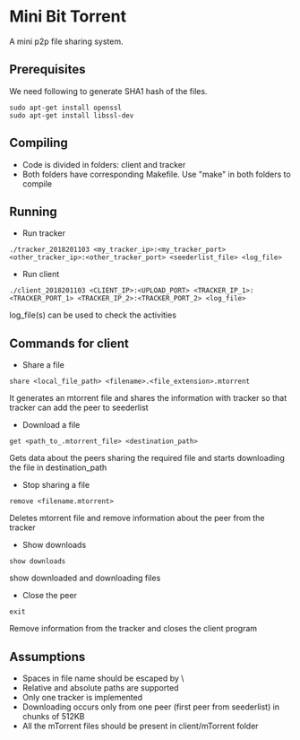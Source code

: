 # Mini Bit Torrent

A mini p2p file sharing system.

## Prerequisites
We need following to generate SHA1 hash of the files.
```
sudo apt-get install openssl
sudo apt-get install libssl-dev
```

## Compiling 
* Code is divided in folders: client and tracker
* Both folders have corresponding Makefile. Use "make" in both folders to compile

## Running
* Run tracker
```
./tracker_2018201103 <my_tracker_ip>:<my_tracker_port> <other_tracker_ip>:<other_tracker_port> <seederlist_file> <log_file>
```
* Run client
```
./client_2018201103 <CLIENT_IP>:<UPLOAD_PORT> <TRACKER_IP_1>:<TRACKER_PORT_1> <TRACKER_IP_2>:<TRACKER_PORT_2> <log_file>
```
log_file(s) can be used to check the activities

## Commands for client
* Share a file
```
share <local_file_path> <filename>.<file_extension>.mtorrent
```
It generates an mtorrent file and shares the information with tracker so that tracker can add the peer to seederlist

* Download a file
```
get <path_to_.mtorrent_file> <destination_path>
```
Gets data about the peers sharing the required file and starts downloading the file in destination_path

* Stop sharing a file
```
remove <filename.mtorrent>
```
Deletes mtorrent file and remove information about the peer from the tracker

* Show downloads
```
show downloads
```
show downloaded and downloading files

* Close the peer
```
exit
```
Remove information from the tracker and closes the client program

## Assumptions
* Spaces in file name should be escaped by \
* Relative and absolute paths are supported
* Only one tracker is implemented
* Downloading occurs only from one peer (first peer from seederlist) in chunks of 512KB
* All the mTorrent files should be present in client/mTorrent folder
